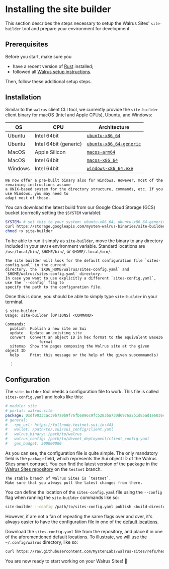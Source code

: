 # Installing the site builder

This section describes the steps necessary to setup the Walrus Sites' `site-builder` tool and
prepare your environment for development.

## Prerequisites

Before you start, make sure you

- have a recent version of [Rust](https://www.rust-lang.org/tools/install) installed;
- followed all [Walrus setup instructions](../usage/setup.md).

Then, follow these additional setup steps.

## Installation

Similar to the `walrus` client CLI tool, we currently provide the `site-builder` client binary for
macOS (Intel and Apple CPUs), Ubuntu, and Windows:

| OS      | CPU                   | Architecture |
|---------|-----------------------|-----------------------------------------------------------------------------------------------------------------------------------|
| Ubuntu  | Intel 64bit           | [`ubuntu-x86_64`](https://storage.googleapis.com/mysten-walrus-binaries/site-builder-testnet-latest-ubuntu-x86_64)                |
| Ubuntu  | Intel 64bit (generic) | [`ubuntu-x86_64-generic`](https://storage.googleapis.com/mysten-walrus-binaries/site-builder-testnet-latest-ubuntu-x86_64-generic)|
| MacOS   | Apple Silicon         | [`macos-arm64`](https://storage.googleapis.com/mysten-walrus-binaries/site-builder-testnet-latest-macos-arm64)                    |
| MacOS   | Intel 64bit           | [`macos-x86_64`](https://storage.googleapis.com/mysten-walrus-binaries/site-builder-testnet-latest-macos-x86_64)                  |
| Windows | Intel 64bit           | [`windows-x86_64.exe`](https://storage.googleapis.com/mysten-walrus-binaries/site-builder-testnet-latest-windows-x86_64.exe)      |

```admonish title="Windows"
We now offer a pre-built binary also for Windows. However, most of the remaining instructions assume
a UNIX-based system for the directory structure, commands, etc. If you use Windows, you may need to
adapt most of those.
```

You can download the latest build from our Google Cloud Storage (GCS) bucket (correctly setting the
`$SYSTEM` variable):

``` sh
SYSTEM= # set this to your system: ubuntu-x86_64, ubuntu-x86_64-generic, macos-x86_64, macos-arm64, windows-x86_64.exe
curl https://storage.googleapis.com/mysten-walrus-binaries/site-builder-testnet-latest-$SYSTEM -o site-builder
chmod +x site-builder
```

To be able to run it simply as `site-builder`, move the binary to any directory included in your
`$PATH` environment variable. Standard locations are `/usr/local/bin/`, `$HOME/bin/`, or
`$HOME/.local/bin/`.

```admonish note
The site builder will look for the default configuration file `sites-config.yaml` in the current
directory, the `$XDG_HOME/walrus/sites-config.yaml` and `$HOME/walrus/sites-config.yaml` directory.
In case you want to use explicitly a different `sites-config.yaml`, use the `--config` flag to
specify the path to the configuration file.
```

Once this is done, you should be able to simply type `site-builder` in your terminal.

```terminal
$ site-builder
Usage: site-builder [OPTIONS] <COMMAND>

Commands:
  publish  Publish a new site on Sui
  update   Update an existing site
  convert  Convert an object ID in hex format to the equivalent Base36
               format
  sitemap  Show the pages composing the Walrus site at the given object ID
  help     Print this message or the help of the given subcommand(s)

  ⋮
```

## Configuration

The `site-builder` tool needs a configuration file to work. This file is called `sites-config.yaml`
and looks like this:

```yaml
# module: site
# portal: walrus.site
package: 0xdf9033cac39b7a9b9f76fb6896c9fc5283ba730d6976a2b1d85ad1e6036c3272
# general:
#   rpc_url: https://fullnode.testnet.sui.io:443
#   wallet: /path/to/.sui/sui_config/client.yaml
#   walrus_binary: /path/to/walrus
#   walrus_config: /path/to/devnet_deployment/client_config.yaml
#   gas_budget: 500000000
```

As you can see, the configuration file is quite simple. The only mandatory field is the `package`
field, which represents the Sui object ID of the Walrus Sites smart contract. You can find the
latest version of the package in the [Walrus Sites
repository](https://github.com/MystenLabs/walrus-sites/tree/testnet) on the `testnet` branch.

```admonish danger title="Walrus Sites stable branch"
The stable branch of Walrus Sites is `testnet`.
Make sure that you always pull the latest changes from there.
```

You can define the location of the `sites-config.yaml` file using the `--config` flag when running
the `site-builder` commands like so:

``` sh
site-builder --config /path/to/sites-config.yaml publish <build-directory-of-a-site>
```

However, if are not a fan of repeating the same flags over and over, it's always easier to have the
configuration file in one of the [default locations](./tutorial-install.html#admonition-note).

Download the `sites-config.yaml` file from the repository, and place it in one of the aforementioned
default locations. To illustrate, we will use the `~/.config/walrus` directory, like so:

```sh
curl https://raw.githubusercontent.com/MystenLabs/walrus-sites/refs/heads/testnet/sites-config.yaml -o ~/.config/walrus/sites-config.yaml
```

You are now ready to start working on your Walrus Sites! 🎉

